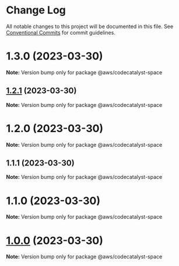 # Change Log

All notable changes to this project will be documented in this file.
See [Conventional Commits](https://conventionalcommits.org) for commit guidelines.

# 1.3.0 (2023-03-30)

**Note:** Version bump only for package @aws/codecatalyst-space





## [1.2.1](https://github.com/aws/actions-dev-kit/compare/v1.1.1...v1.2.1) (2023-03-30)

**Note:** Version bump only for package @aws/codecatalyst-space





# 1.2.0 (2023-03-30)

**Note:** Version bump only for package @aws/codecatalyst-space





## 1.1.1 (2023-03-30)

**Note:** Version bump only for package @aws/codecatalyst-space





# 1.1.0 (2023-03-30)

**Note:** Version bump only for package @aws/codecatalyst-space





# [1.0.0](https://github.com/aws/actions-dev-kit/compare/v0.109.1...v1.0.0) (2023-03-30)

**Note:** Version bump only for package @aws/codecatalyst-space
